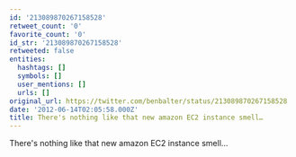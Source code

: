 ```yaml
---
id: '213089870267158528'
retweet_count: '0'
favorite_count: '0'
id_str: '213089870267158528'
retweeted: false
entities:
  hashtags: []
  symbols: []
  user_mentions: []
  urls: []
original_url: https://twitter.com/benbalter/status/213089870267158528
date: '2012-06-14T02:05:58.000Z'
title: There's nothing like that new amazon EC2 instance smell…
---
```


There's nothing like that new amazon EC2 instance smell…